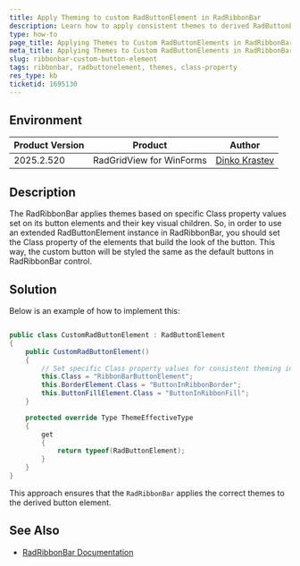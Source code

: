 ```yaml
---
title: Apply Theming to custom RadButtonElement in RadRibbonBar
description: Learn how to apply consistent themes to derived RadButtonElement instances in RadRibbonBar for UI for WinForms.
type: how-to
page_title: Applying Themes to Custom RadButtonElements in RadRibbonBar
meta_title: Applying Themes to Custom RadButtonElements in RadRibbonBar
slug: ribbonbar-custom-button-element
tags: ribbonbar, radbuttonelement, themes, class-property
res_type: kb
ticketid: 1695130
---
```


## Environment

|Product Version|Product|Author|
|----|----|----|
|2025.2.520|RadGridView for WinForms|[Dinko Krastev](https://www.telerik.com/blogs/author/dinko-krastev)|

## Description

The RadRibbonBar applies themes based on specific Class property values set on its button elements and their key visual children. So, in order to use an extended RadButtonElement instance in RadRibbonBar, you should set the Class property of the elements that build the look of the button. This way, the custom button will be styled the same as the default buttons in RadRibbonBar control.

## Solution

Below is an example of how to implement this:

````C#

public class CustomRadButtonElement : RadButtonElement
{
    public CustomRadButtonElement()
    {
        // Set specific Class property values for consistent theming in RadRibbonBar
        this.Class = "RibbonBarButtonElement";
        this.BorderElement.Class = "ButtonInRibbonBorder";
        this.ButtonFillElement.Class = "ButtonInRibbonFill";
    }

    protected override Type ThemeEffectiveType
    {
        get
        {
            return typeof(RadButtonElement);
        }
    }
}

````

This approach ensures that the `RadRibbonBar` applies the correct themes to the derived button element.

## See Also

* [RadRibbonBar Documentation](https://docs.telerik.com/devtools/winforms/controls/ribbonbar/overview)

